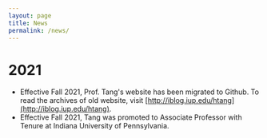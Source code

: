 ```yaml
---
layout: page
title: News
permalink: /news/
---
```


# 2021
- Effective Fall 2021, Prof. Tang's website has been migrated to Github. To read the archives of old website, visit [http://iblog.iup.edu/htang](http://iblog.iup.edu/htang). 
- Effective Fall 2021, Tang was promoted to Associate Professor with Tenure at Indiana University of Pennsylvania.
